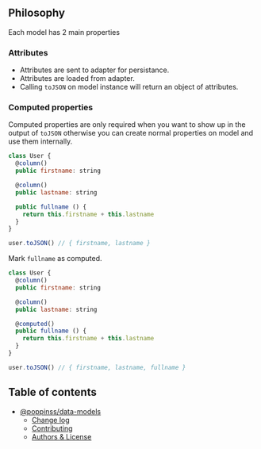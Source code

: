 
## Philosophy

Each model has 2 main properties

### Attributes
- Attributes are sent to adapter for persistance.
- Attributes are loaded from adapter.
- Calling `toJSON` on model instance will return an object of attributes.

### Computed properties
Computed properties are only required when you want to show up in the output of `toJSON` otherwise you can create normal properties on model and use them internally.

```js
class User {
  @column()
  public firstname: string

  @column()
  public lastname: string

  public fullname () {
    return this.firstname + this.lastname
  }
}

user.toJSON() // { firstname, lastname }
```

Mark `fullname` as computed.

```js
class User {
  @column()
  public firstname: string

  @column()
  public lastname: string

  @computed()
  public fullname () {
    return this.firstname + this.lastname
  }
}

user.toJSON() // { firstname, lastname, fullname }
```

<!-- START doctoc generated TOC please keep comment here to allow auto update -->
<!-- DON'T EDIT THIS SECTION, INSTEAD RE-RUN doctoc TO UPDATE -->
## Table of contents

- [@poppinss/data-models](#poppinssdata-models)
  - [Change log](#change-log)
  - [Contributing](#contributing)
  - [Authors & License](#authors--license)

<!-- END doctoc generated TOC please keep comment here to allow auto update -->

